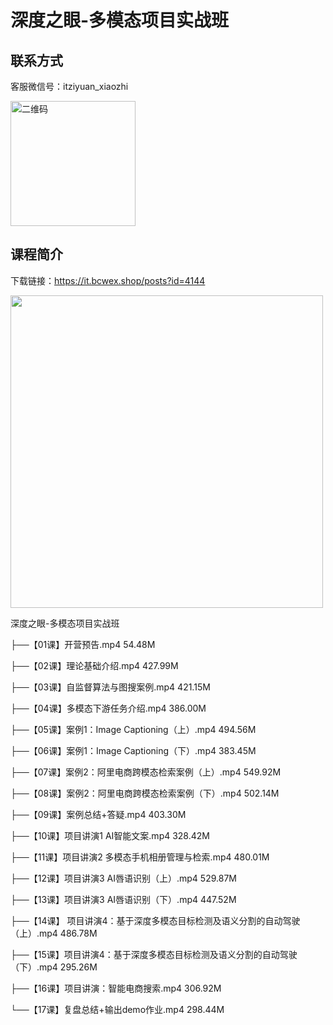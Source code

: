 # 深度之眼-多模态项目实战班

## 联系方式

客服微信号：itziyuan_xiaozhi

<img src="https://ziyuanyun.oss-cn-guangzhou.aliyuncs.com/common/20240614073449/666b82192834a.jpg" width="200" height="200" alt="二维码">

## 课程简介

下载链接：https://it.bcwex.shop/posts?id=4144

<img src="https://ziyuanyun.oss-cn-guangzhou.aliyuncs.com/yun/20240605073005/665fa37d50922.jpg" width="500" alt="">

  深度之眼-多模态项目实战班



 ├──【01课】开营预告.mp4 54.48M

 ├──【02课】理论基础介绍.mp4 427.99M

 ├──【03课】自监督算法与图搜案例.mp4 421.15M

 ├──【04课】多模态下游任务介绍.mp4 386.00M

 ├──【05课】案例1：Image Captioning（上）.mp4 494.56M

 ├──【06课】案例1：Image Captioning（下）.mp4 383.45M

 ├──【07课】案例2：阿里电商跨模态检索案例（上）.mp4 549.92M

 ├──【08课】案例2：阿里电商跨模态检索案例（下）.mp4 502.14M

 ├──【09课】案例总结+答疑.mp4 403.30M

 ├──【10课】项目讲演1 AI智能文案.mp4 328.42M

 ├──【11课】项目讲演2 多模态手机相册管理与检索.mp4 480.01M

 ├──【12课】项目讲演3 AI唇语识别（上）.mp4 529.87M

 ├──【13课】项目讲演3 AI唇语识别（下）.mp4 447.52M

 ├──【14课】 项目讲演4：基于深度多模态目标检测及语义分割的自动驾驶（上）.mp4 486.78M

 ├──【15课】项目讲演4：基于深度多模态目标检测及语义分割的自动驾驶（下）.mp4 295.26M

 ├──【16课】项目讲演：智能电商搜索.mp4 306.92M

 └──【17课】复盘总结+输出demo作业.mp4 298.44M

  